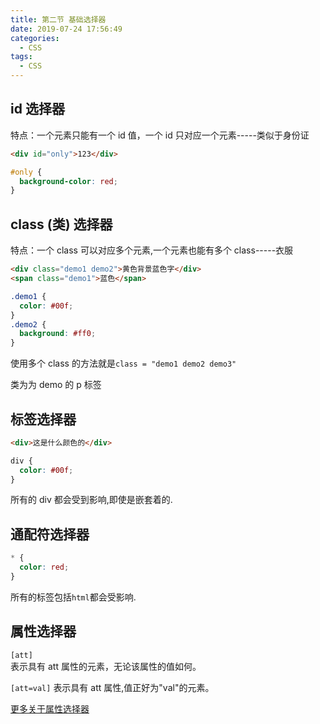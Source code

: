 ```yaml
---
title: 第二节 基础选择器
date: 2019-07-24 17:56:49
categories:
  - CSS
tags:
  - CSS
---
```


## id 选择器

<span color=#00BFFF >特点：一个元素只能有一个 id 值，一个 id 只对应一个元素-----类似于身份证</span>

```html
<div id="only">123</div>
```

```css
#only {
  background-color: red;
}
```

## class (类) 选择器

<span color=#00BFFF >特点：一个 class 可以对应多个元素,一个元素也能有多个 class-----衣服</span>

```html
<div class="demo1 demo2">黄色背景蓝色字</div>
<span class="demo1">蓝色</span>
```

```css
.demo1 {
  color: #00f;
}
.demo2 {
  background: #ff0;
}
```

使用多个 class 的方法就是`class = "demo1 demo2 demo3"`

类为为 demo 的 p 标签

## 标签选择器

```html
<div>这是什么颜色的</div>
```

```css
div {
  color: #00f;
}
```

所有的 div 都会受到影响,即使是嵌套着的.

## 通配符选择器

```css
* {
  color: red;
}
```

所有的标签包括`html`都会受影响.

## 属性选择器

`[att]`  
表示具有 att 属性的元素，无论该属性的值如何。

`[att=val]`
表示具有 att 属性,值正好为"val"的元素。

[更多关于属性选择器](http://www.w3school.com.cn/css/css_syntax_attribute_selector.asp)
